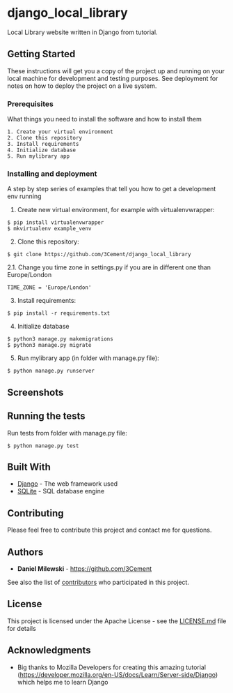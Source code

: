 # django_local_library

Local Library website written in Django from tutorial.

## Getting Started

These instructions will get you a copy of the project up and running on your local machine for development and testing purposes. See deployment for notes on how to deploy the project on a live system.

### Prerequisites

What things you need to install the software and how to install them

```
1. Create your virtual environment
2. Clone this repository
3. Install requirements
4. Initialize database
5. Run mylibrary app
```

### Installing and deployment

A step by step series of examples that tell you how to get a development env running

1. Create new virtual environment, for example with virtualenvwrapper:

```
$ pip install virtualenvwrapper
$ mkvirtualenv example_venv
```

2. Clone this repository:

```
$ git clone https://github.com/3Cement/django_local_library
```
2.1. Change you time zone in settings.py if you are in different one than Europe/London

```
TIME_ZONE = 'Europe/London'
```

3. Install requirements:

```
$ pip install -r requirements.txt
```

4. Initialize database

```
$ python3 manage.py makemigrations
$ python3 manage.py migrate
```

5. Run mylibrary app (in folder with manage.py file):

```
$ python manage.py runserver
```
## Screenshots

## Running the tests

Run tests from folder with manage.py file:

```
$ python manage.py test
```

## Built With

* [Django](https://www.djangoproject.com/) - The web framework used
* [SQLite](https://www.sqlite.org/index.html) - SQL database engine

## Contributing

Please feel free to contribute this project and contact me for questions.

## Authors

* **Daniel Milewski** - https://github.com/3Cement

See also the list of [contributors](https://github.com/3Cement/django_local_library/graphs/contributors) who participated in this project.

## License

This project is licensed under the Apache License - see the [LICENSE.md](LICENSE.md) file for details

## Acknowledgments

* Big thanks to Mozilla Developers for creating this amazing tutorial (https://developer.mozilla.org/en-US/docs/Learn/Server-side/Django) which helps me to learn Django

